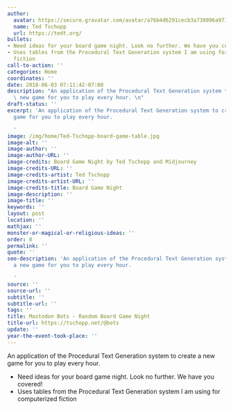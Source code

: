 ```yaml
---
author:
  avatar: https://secure.gravatar.com/avatar/a76b4d6291cecb3a738896a971bfb903?s=512&d=mp&r=g
  name: Ted Tschopp
  url: https://tedt.org/
bullets:
- Need ideas for your board game night. Look no further. We have you covered!
- Uses tables from the Procedural Text Generation system I am using for computerized
  fiction
call-to-action: ''
categories: Home
coordinates: ''
date: 2018-06-03 07:11:42-07:00
description: "An application of the Procedural Text Generation system to create a\
  \ new game for you to play every hour. \n"
draft-status: ''
excerpt: 'An application of the Procedural Text Generation system to create a new
  game for you to play every hour.

  '
image: /img/home/Ted-Tschopp-board-game-table.jpg
image-alt: ''
image-author: ''
image-author-URL: ''
image-credits: Board Game Night by Ted Tschopp and Midjourney
image-credits-URL: ''
image-credits-artist: Ted Tschopp
image-credits-artist-URL: ''
image-credits-title: Board Game Night
image-description: ''
image-title: ''
keywords: ''
layout: post
location: ''
mathjax: ''
monster-or-magical-or-religious-ideas: ''
order: 8
permalink: ''
quote: ''
seo-description: 'An application of the Procedural Text Generation system to create
  a new game for you to play every hour.

  '
source: ''
source-url: ''
subtitle: ''
subtitle-url: ''
tags: ''
title: Mastodon Bots - Random Board Game Night
title-url: https://tschopp.net/@bots
update: ''
year-the-event-took-place: ''
---
```


An application of the Procedural Text Generation system to create a new game for you to play every hour.
* Need ideas for your board game night. Look no further. We have you covered!
* Uses tables from the Procedural Text Generation system I am using for computerized fiction
